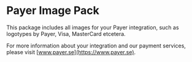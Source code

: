 # Payer Image Pack

This package includes all images for your Payer integration, such as logotypes by Payer, Visa, MasterCard etcetera.

For more information about your integration and our payment services, please visit [www.payer.se](https://www.payer.se).